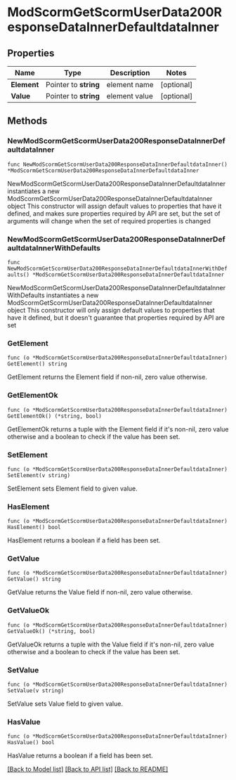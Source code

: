 # ModScormGetScormUserData200ResponseDataInnerDefaultdataInner

## Properties

Name | Type | Description | Notes
------------ | ------------- | ------------- | -------------
**Element** | Pointer to **string** | element name | [optional] 
**Value** | Pointer to **string** | element value | [optional] 

## Methods

### NewModScormGetScormUserData200ResponseDataInnerDefaultdataInner

`func NewModScormGetScormUserData200ResponseDataInnerDefaultdataInner() *ModScormGetScormUserData200ResponseDataInnerDefaultdataInner`

NewModScormGetScormUserData200ResponseDataInnerDefaultdataInner instantiates a new ModScormGetScormUserData200ResponseDataInnerDefaultdataInner object
This constructor will assign default values to properties that have it defined,
and makes sure properties required by API are set, but the set of arguments
will change when the set of required properties is changed

### NewModScormGetScormUserData200ResponseDataInnerDefaultdataInnerWithDefaults

`func NewModScormGetScormUserData200ResponseDataInnerDefaultdataInnerWithDefaults() *ModScormGetScormUserData200ResponseDataInnerDefaultdataInner`

NewModScormGetScormUserData200ResponseDataInnerDefaultdataInnerWithDefaults instantiates a new ModScormGetScormUserData200ResponseDataInnerDefaultdataInner object
This constructor will only assign default values to properties that have it defined,
but it doesn't guarantee that properties required by API are set

### GetElement

`func (o *ModScormGetScormUserData200ResponseDataInnerDefaultdataInner) GetElement() string`

GetElement returns the Element field if non-nil, zero value otherwise.

### GetElementOk

`func (o *ModScormGetScormUserData200ResponseDataInnerDefaultdataInner) GetElementOk() (*string, bool)`

GetElementOk returns a tuple with the Element field if it's non-nil, zero value otherwise
and a boolean to check if the value has been set.

### SetElement

`func (o *ModScormGetScormUserData200ResponseDataInnerDefaultdataInner) SetElement(v string)`

SetElement sets Element field to given value.

### HasElement

`func (o *ModScormGetScormUserData200ResponseDataInnerDefaultdataInner) HasElement() bool`

HasElement returns a boolean if a field has been set.

### GetValue

`func (o *ModScormGetScormUserData200ResponseDataInnerDefaultdataInner) GetValue() string`

GetValue returns the Value field if non-nil, zero value otherwise.

### GetValueOk

`func (o *ModScormGetScormUserData200ResponseDataInnerDefaultdataInner) GetValueOk() (*string, bool)`

GetValueOk returns a tuple with the Value field if it's non-nil, zero value otherwise
and a boolean to check if the value has been set.

### SetValue

`func (o *ModScormGetScormUserData200ResponseDataInnerDefaultdataInner) SetValue(v string)`

SetValue sets Value field to given value.

### HasValue

`func (o *ModScormGetScormUserData200ResponseDataInnerDefaultdataInner) HasValue() bool`

HasValue returns a boolean if a field has been set.


[[Back to Model list]](../README.md#documentation-for-models) [[Back to API list]](../README.md#documentation-for-api-endpoints) [[Back to README]](../README.md)


